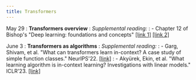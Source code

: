 ```yaml
---
title: Transformers
---
```


May 29
: **Transformers overview**
: *Supplemental reading:*
: - Chapter 12 of Bishop's "Deep learning: foundations and concepts" [[link 1]](https://searchworks.stanford.edu/view/in00000073280) [[link 2]](https://issuu.com/cmb321/docs/deep_learning_ebook)

June 3
: **Transformers as algorithms**
: *Supplemental reading:*
: - Garg, Shivam, et al. "What can transformers learn in-context? A case study of simple function classes." NeurIPS'22. [[link]](https://arxiv.org/pdf/2208.01066.pdf)
: - Akyürek, Ekin, et al. "What learning algorithm is in-context learning? Investigations with linear models." ICLR'23. [[link]](https://arxiv.org/pdf/2211.15661)
